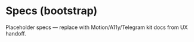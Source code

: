 # Specs (bootstrap)
Placeholder specs — replace with Motion/A11y/Telegram kit docs from UX handoff.
